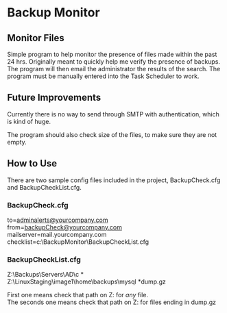 # Backup Monitor

## Monitor Files

Simple program to help monitor the presence of files made within the past 24 hrs.  Originally meant to quickly help me verify the presence of backups.  The program will then email the administrator the results of the search.  The program must be manually entered into the Task Scheduler to work.

## Future Improvements
Currently there is no way to send through SMTP with authentication, which is kind of huge.

The program should also check size of the files, to make sure they are not empty.

## How to Use
There are two sample config files included in the project, BackupCheck.cfg and BackupCheckList.cfg.  

### BackupCheck.cfg
to=adminalerts@yourcompany.com<br>
from=backupCheck@yourcompany.com<br>
mailserver=mail.yourcompany.com<br>
checklist=c:\BackupMonitor\BackupCheckList.cfg

### BackupCheckList.cfg
Z:\Backups\Servers\AD\c	*<br>
Z:\LinuxStaging\image1\home\backups\mysql	*dump.gz

First one means check that path on Z: for _any_ file.<br>
The seconds one means check that path on Z: for files ending in dump.gz

